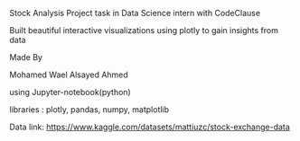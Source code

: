Stock Analysis Project task in Data Science intern with CodeClause

Built beautiful interactive visualizations using plotly to gain insights from data

Made By 

Mohamed Wael Alsayed Ahmed


using Jupyter-notebook(python)


libraries : plotly, pandas, numpy, matplotlib


Data link: https://www.kaggle.com/datasets/mattiuzc/stock-exchange-data
